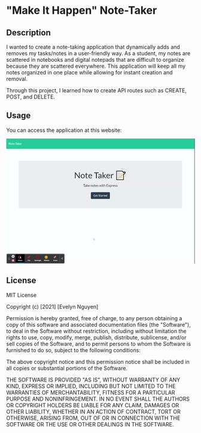 # "Make It Happen" Note-Taker

## Description
I wanted to create a note-taking application that dynamically adds and removes my tasks/notes in a user-friendly way.  As a student, my notes are scattered in notebooks and digital notepads that are difficult to organize because they are scattered everywhere. This application will keep all my notes organized in one place while allowing for instant creation and removal. 

Through this project, I learned how to create API routes such as CREATE, POST, and DELETE. 


## Usage
You can access the application at this website:

![Screenshot](./Assets/notetaker.gif)


## License
MIT License

Copyright (c) [2021] [Evelyn Nguyen]

Permission is hereby granted, free of charge, to any person obtaining a copy
of this software and associated documentation files (the "Software"), to deal
in the Software without restriction, including without limitation the rights
to use, copy, modify, merge, publish, distribute, sublicense, and/or sell
copies of the Software, and to permit persons to whom the Software is
furnished to do so, subject to the following conditions:

The above copyright notice and this permission notice shall be included in all
copies or substantial portions of the Software.

THE SOFTWARE IS PROVIDED "AS IS", WITHOUT WARRANTY OF ANY KIND, EXPRESS OR
IMPLIED, INCLUDING BUT NOT LIMITED TO THE WARRANTIES OF MERCHANTABILITY,
FITNESS FOR A PARTICULAR PURPOSE AND NONINFRINGEMENT. IN NO EVENT SHALL THE
AUTHORS OR COPYRIGHT HOLDERS BE LIABLE FOR ANY CLAIM, DAMAGES OR OTHER
LIABILITY, WHETHER IN AN ACTION OF CONTRACT, TORT OR OTHERWISE, ARISING FROM,
OUT OF OR IN CONNECTION WITH THE SOFTWARE OR THE USE OR OTHER DEALINGS IN THE
SOFTWARE.